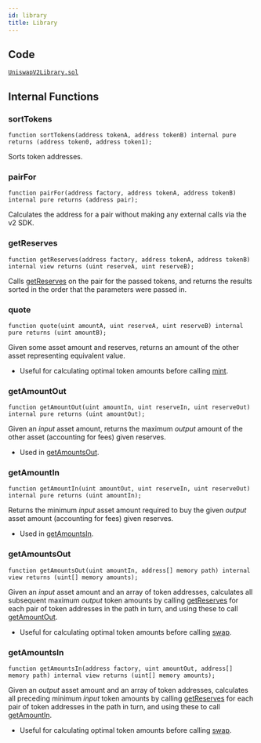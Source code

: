 ```yaml
---
id: library
title: Library
---
```


## Code

[`UniswapV2Library.sol`](https://github.com/Uniswap/uniswap-v2-periphery/blob/master/contracts/libraries/UniswapV2Library.sol)

## Internal Functions

### sortTokens

```solidity
function sortTokens(address tokenA, address tokenB) internal pure returns (address token0, address token1);
```

Sorts token addresses.

### pairFor

```solidity
function pairFor(address factory, address tokenA, address tokenB) internal pure returns (address pair);
```

Calculates the address for a pair without making any external calls via the v2 SDK.

### getReserves

```solidity
function getReserves(address factory, address tokenA, address tokenB) internal view returns (uint reserveA, uint reserveB);
```

Calls [getReserves](../smart-contracts/pair#getreserves) on the pair for the passed tokens, and returns the results sorted in the order that the parameters were passed in.

### quote

```solidity
function quote(uint amountA, uint reserveA, uint reserveB) internal pure returns (uint amountB);
```

Given some asset amount and reserves, returns an amount of the other asset representing equivalent value.

- Useful for calculating optimal token amounts before calling [mint](../smart-contracts/pair#mint-1).

### getAmountOut

```solidity
function getAmountOut(uint amountIn, uint reserveIn, uint reserveOut) internal pure returns (uint amountOut);
```

Given an _input_ asset amount, returns the maximum _output_ amount of the other asset (accounting for fees) given reserves.

- Used in [getAmountsOut](#getamountsout).

### getAmountIn

```solidity
function getAmountIn(uint amountOut, uint reserveIn, uint reserveOut) internal pure returns (uint amountIn);
```

Returns the minimum _input_ asset amount required to buy the given _output_ asset amount (accounting for fees) given reserves.

- Used in [getAmountsIn](#getamountsin).

### getAmountsOut

```solidity
function getAmountsOut(uint amountIn, address[] memory path) internal view returns (uint[] memory amounts);
```

Given an _input_ asset amount and an array of token addresses, calculates all subsequent maximum _output_ token amounts by calling [getReserves](#getreserves) for each pair of token addresses in the path in turn, and using these to call [getAmountOut](#getamountout).

- Useful for calculating optimal token amounts before calling [swap](../smart-contracts/pair#swap-1).

### getAmountsIn

```solidity
function getAmountsIn(address factory, uint amountOut, address[] memory path) internal view returns (uint[] memory amounts);
```

Given an _output_ asset amount and an array of token addresses, calculates all preceding minimum _input_ token amounts by calling [getReserves](#getreserves) for each pair of token addresses in the path in turn, and using these to call [getAmountIn](#getamountin).

- Useful for calculating optimal token amounts before calling [swap](../smart-contracts/pair#swap-1).
